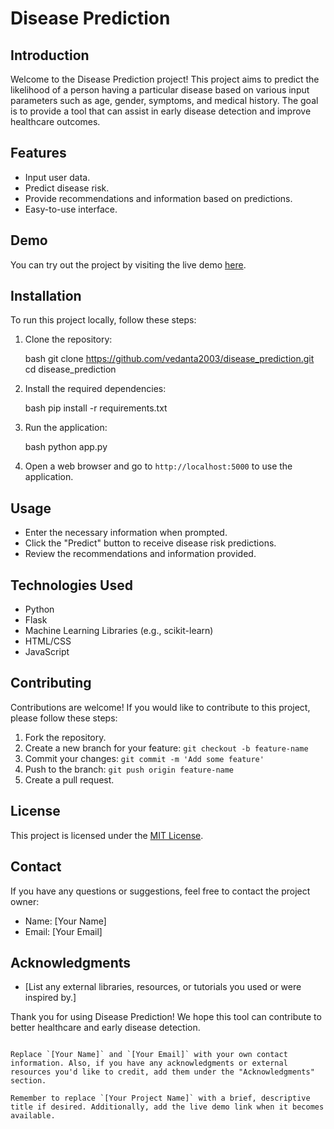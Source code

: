 
# Disease Prediction


## Introduction

Welcome to the Disease Prediction project! This project aims to predict the likelihood of a person having a particular disease based on various input parameters such as age, gender, symptoms, and medical history. The goal is to provide a tool that can assist in early disease detection and improve healthcare outcomes.

## Features

- Input user data.
- Predict disease risk.
- Provide recommendations and information based on predictions.
- Easy-to-use interface.

## Demo

You can try out the project by visiting the live demo [here](#).

## Installation

To run this project locally, follow these steps:

1. Clone the repository:

   bash
   git clone https://github.com/vedanta2003/disease_prediction.git
   cd disease_prediction
   

2. Install the required dependencies:

   bash
   pip install -r requirements.txt
   

3. Run the application:

   bash
   python app.py
   

4. Open a web browser and go to `http://localhost:5000` to use the application.

## Usage

- Enter the necessary information when prompted.
- Click the "Predict" button to receive disease risk predictions.
- Review the recommendations and information provided.

## Technologies Used

- Python
- Flask
- Machine Learning Libraries (e.g., scikit-learn)
- HTML/CSS
- JavaScript

## Contributing

Contributions are welcome! If you would like to contribute to this project, please follow these steps:

1. Fork the repository.
2. Create a new branch for your feature: `git checkout -b feature-name`
3. Commit your changes: `git commit -m 'Add some feature'`
4. Push to the branch: `git push origin feature-name`
5. Create a pull request.

## License

This project is licensed under the [MIT License](LICENSE).

## Contact

If you have any questions or suggestions, feel free to contact the project owner:

- Name: [Your Name]
- Email: [Your Email]

## Acknowledgments

- [List any external libraries, resources, or tutorials you used or were inspired by.]

Thank you for using Disease Prediction! We hope this tool can contribute to better healthcare and early disease detection.

```

Replace `[Your Name]` and `[Your Email]` with your own contact information. Also, if you have any acknowledgments or external resources you'd like to credit, add them under the "Acknowledgments" section.

Remember to replace `[Your Project Name]` with a brief, descriptive title if desired. Additionally, add the live demo link when it becomes available.
